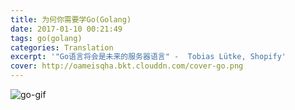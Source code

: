 ```yaml
---
title: 为何你需要学Go(Golang)
date: 2017-01-10 00:21:49
tags: go(golang)
categories: Translation
excerpt: '"Go语言将会是未来的服务器语言" -  Tobias Lütke, Shopify'
cover: http://oameisqha.bkt.clouddn.com/cover-go.png
---
```


<p><img src="http://oameisqha.bkt.clouddn.com/1-vHUiXvBE0p0fLRwFHZuAYw.gif" alt="go-gif" data-action="zoom" /></p>
